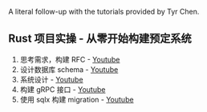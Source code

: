 A literal follow-up with the tutorials provided by Tyr Chen.

## Rust 项目实操 - 从零开始构建预定系统

1. 思考需求，构建 RFC - [Youtube](https://youtu.be/wq4u9oI1zEY)
2. 设计数据库 schema - [Youtube](https://youtu.be/-MQWTzHfxBs)
3. 系统设计 - [Youtube](https://youtu.be/GhDmifmvO8Q)
4. 构建 gRPC 接口 - [Youtube](https://youtu.be/3hd71XB6nEc)
5. 使用 sqlx 构建 migration - [Youtube](https://youtu.be/zJtx9ksfkZw)
